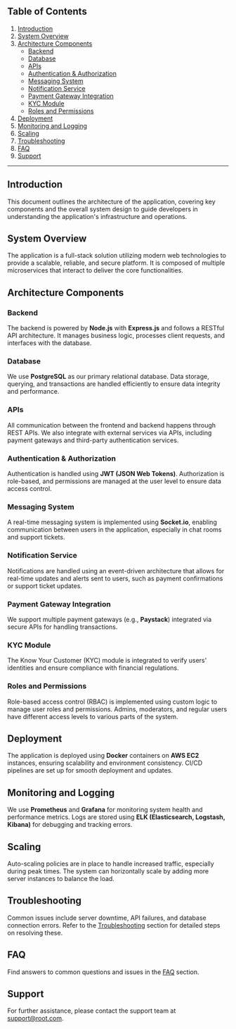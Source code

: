 ## Table of Contents

1. [Introduction](#introduction)
2. [System Overview](#system-overview)
3. [Architecture Components](#architecture-components)
    - [Backend](#backend)
    - [Database](#database)
    - [APIs](#apis)
    - [Authentication & Authorization](#authentication--authorization)
    - [Messaging System](#messaging-system)
    - [Notification Service](#notification-service)
    - [Payment Gateway Integration](#payment-gateway-integration)
    - [KYC Module](#kyc-module)
    - [Roles and Permissions](#roles-and-permissions)
4. [Deployment](#deployment)
5. [Monitoring and Logging](#monitoring-and-logging)
6. [Scaling](#scaling)
7. [Troubleshooting](#troubleshooting)
8. [FAQ](#faq)
9. [Support](#support)

---

## Introduction

This document outlines the architecture of the application, covering key components and the overall system design to guide developers in understanding the application's infrastructure and operations.

## System Overview

The application is a full-stack solution utilizing modern web technologies to provide a scalable, reliable, and secure platform. It is composed of multiple microservices that interact to deliver the core functionalities.

## Architecture Components

### Backend

The backend is powered by **Node.js** with **Express.js** and follows a RESTful API architecture. It manages business logic, processes client requests, and interfaces with the database.

### Database

We use **PostgreSQL** as our primary relational database. Data storage, querying, and transactions are handled efficiently to ensure data integrity and performance.

### APIs

All communication between the frontend and backend happens through REST APIs. We also integrate with external services via APIs, including payment gateways and third-party authentication services.

### Authentication & Authorization

Authentication is handled using **JWT (JSON Web Tokens)**. Authorization is role-based, and permissions are managed at the user level to ensure data access control.

### Messaging System

A real-time messaging system is implemented using **Socket.io**, enabling communication between users in the application, especially in chat rooms and support tickets.

### Notification Service

Notifications are handled using an event-driven architecture that allows for real-time updates and alerts sent to users, such as payment confirmations or support ticket updates.

### Payment Gateway Integration

We support multiple payment gateways (e.g., **Paystack**) integrated via secure APIs for handling transactions.

### KYC Module

The Know Your Customer (KYC) module is integrated to verify users' identities and ensure compliance with financial regulations.

### Roles and Permissions

Role-based access control (RBAC) is implemented using custom logic to manage user roles and permissions. Admins, moderators, and regular users have different access levels to various parts of the system.

## Deployment

The application is deployed using **Docker** containers on **AWS EC2** instances, ensuring scalability and environment consistency. CI/CD pipelines are set up for smooth deployment and updates.

## Monitoring and Logging

We use **Prometheus** and **Grafana** for monitoring system health and performance metrics. Logs are stored using **ELK (Elasticsearch, Logstash, Kibana)** for debugging and tracking errors.

## Scaling

Auto-scaling policies are in place to handle increased traffic, especially during peak times. The system can horizontally scale by adding more server instances to balance the load.

## Troubleshooting

Common issues include server downtime, API failures, and database connection errors. Refer to the [Troubleshooting](#troubleshooting) section for detailed steps on resolving these.

## FAQ

Find answers to common questions and issues in the [FAQ](#faq) section.

## Support

For further assistance, please contact the support team at [support@root.com](mailto:support@root.com).
